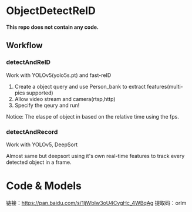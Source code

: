 # ObjectDetectReID

**This repo does not contain any code.**

## Workflow
### detectAndReID
Work with YOLOv5(yolo5s.pt) and fast-reID

1. Create a object query and use Person_bank to extract features(multi-pics supported)
2. Allow video stream and camera(rtsp,http)
3. Specify the qeury and run!

Notice: The elaspe of object in based on the relative time using the fps.

### detectAndRecord
Work with YOLOv5, DeepSort

Almost same but deepsort using it's own real-time features to track every detected object in a frame.

# Code & Models
链接：https://pan.baidu.com/s/1ljWbIw3oU4CvgHc_4WBqAg 
提取码：orlm 
